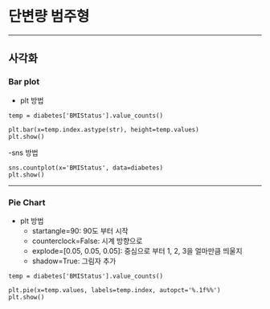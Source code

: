 # 단변량 범주형
---
## 사각화
### Bar plot
- plt 방법
```
temp = diabetes['BMIStatus'].value_counts()

plt.bar(x=temp.index.astype(str), height=temp.values)
plt.show()
```
-sns 방법
```
sns.countplot(x='BMIStatus', data=diabetes)
plt.show()
```
---
### Pie Chart
- plt 방법
    - startangle=90: 90도 부터 시작
    - counterclock=False: 시계 방향으로
    - explode=[0.05, 0.05, 0.05]: 중심으로 부터 1, 2, 3을 얼마만큼 띄울지
    - shadow=True: 그림자 추가
```
temp = diabetes['BMIStatus'].value_counts()

plt.pie(x=temp.values, labels=temp.index, autopct='%.1f%%')
plt.show()
```